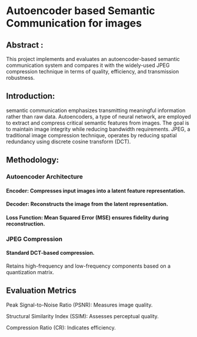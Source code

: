 
# Autoencoder based Semantic Communication for images

## Abstract : 

This project implements and evaluates an autoencoder-based semantic communication system and compares it with the widely-used JPEG compression technique in terms of quality, efficiency, and transmission robustness.

## Introduction:

semantic communication emphasizes transmitting meaningful information rather than raw data. Autoencoders, a type of neural network, are employed to extract and compress critical semantic features from images. The goal is to maintain image integrity while reducing bandwidth requirements. JPEG, a traditional image compression technique, operates by reducing spatial redundancy using discrete cosine transform (DCT). 

## Methodology:

### Autoencoder Architecture

#### Encoder: Compresses input images into a latent feature representation.
#### Decoder: Reconstructs the image from the latent representation.
#### Loss Function: Mean Squared Error (MSE) ensures fidelity during reconstruction.
### JPEG Compression

#### Standard DCT-based compression.
Retains high-frequency and low-frequency components based on a quantization matrix.

## Evaluation Metrics

Peak Signal-to-Noise Ratio (PSNR): Measures image quality.

Structural Similarity Index (SSIM): Assesses perceptual quality.

Compression Ratio (CR): Indicates efficiency.



